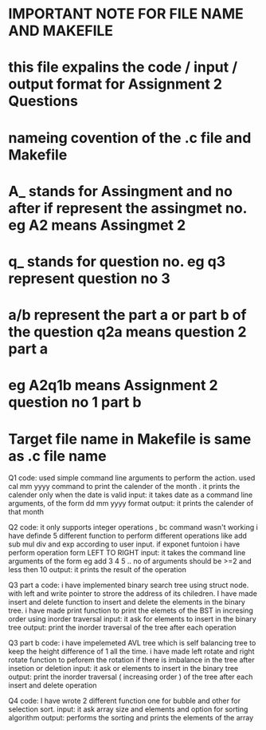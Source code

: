 # IMPORTANT NOTE FOR FILE NAME AND MAKEFILE

# this file expalins the code / input / output format for Assignment 2 Questions 

# nameing covention of the .c file and Makefile
# A_ stands for Assingment and no after if represent the assingmet no. eg A2 means Assingmet 2
# q_ stands for question no.  eg q3 represent question no 3 
# a/b represent the part a or part b of the question q2a means question 2 part a

# eg A2q1b means Assignment 2 question no 1 part b
# Target file name in Makefile is same as .c file name

Q1
    code:
        used simple command line arguments to perform the action. used cal mm yyyy command to print the calender of the month . it prints the calender only when the date is valid
    input:
        it takes date as a command line arguments, of the form  dd mm yyyy format
    output:
        it prints the calender of that month 


Q2
    code:
        it only supports integer operations , bc command wasn't working 
        i have definde 5 different function to perform different operations like add sub mul div and exp according to user input. if exponet funtoion i have perform operation form LEFT TO RIGHT 
    input:
        it takes the command line arguments of the form  eg add 3 4 5 .. 
        no of arguments  should be   >=2 and less then 10
    output:
        it prints the result of the operation 

Q3
part a
    code:
        i have implemented binary search tree using struct node. with left and write pointer to strore the address of its chiledren. I have made insert and delete function to insert and delete the elements in the binary tree.
        i have made print function to print the elemets of the BST in incresing order using inorder traversal
    input:
        it ask for elements to insert in the binary tree
    output:
        print the inorder traversal of the tree after each operation

Q3
part b
    code:
        i have impelemeted AVL tree which is self balancing tree to keep the height difference of 1 all the time.
        i have made left rotate and right rotate function to peforem the rotation if there is imbalance in the tree after insetion or deletion
    input:
        it ask or elements to insert in the binary tree 
    output:
        print the inorder traversal ( increasing order ) of the tree after each insert and delete operation


Q4
    code:
        I have wrote 2 different function one for bubble and other for selection sort.
    input:
        it ask array size and elements and option for sorting algorithm
    output:
        performs the sorting and prints the elements of the array